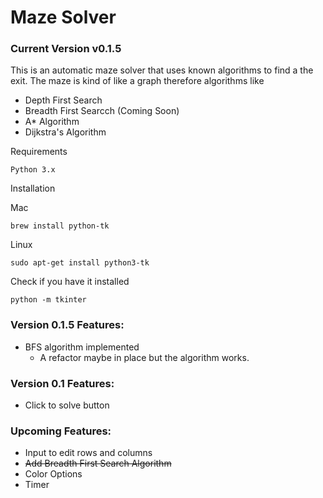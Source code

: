 # Maze Solver
### Current Version v0.1.5

This is an automatic maze solver that uses known algorithms to find a the exit. The maze is kind of like a graph therefore algorithms like
- Depth First Search
- Breadth First Searcch (Coming Soon)
- A* Algorithm
- Dijkstra's Algorithm

Requirements

`Python 3.x`

Installation

Mac

`brew install python-tk`

Linux  

`sudo apt-get install python3-tk`

Check if you have it installed

`python -m tkinter`

### Version 0.1.5 Features:
- BFS algorithm implemented
  - A refactor maybe in place but the algorithm works.
  

### Version 0.1 Features:
- Click to solve button

### Upcoming Features:
- Input to edit rows and columns
- ~~Add Breadth First Search Algorithm~~
- Color Options
- Timer
